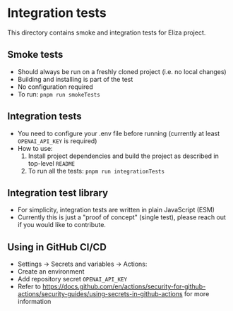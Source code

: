 # Integration tests

This directory contains smoke and integration tests for Eliza project.

## Smoke tests

- Should always be run on a freshly cloned project (i.e. no local changes)
- Building and installing is part of the test
- No configuration required
- To run: `pnpm run smokeTests`

## Integration tests

- You need to configure your .env file before running (currently at least `OPENAI_API_KEY` is required)
- How to use:
    1. Install project dependencies and build the project as described in top-level `README`
    2. To run all the tests: `pnpm run integrationTests`

## Integration test library

- For simplicity, integration tests are written in plain JavaScript (ESM)
- Currently this is just a "proof of concept" (single test), please reach out if you would like to contribute.

## Using in GitHub CI/CD

- Settings -> Secrets and variables -> Actions:
- Create an environment
- Add repository secret `OPENAI_API_KEY`
- Refer to https://docs.github.com/en/actions/security-for-github-actions/security-guides/using-secrets-in-github-actions for more information
